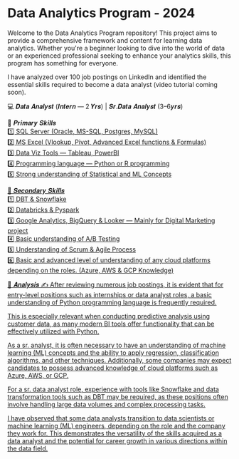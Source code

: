 # Data Analytics Program - 2024
Welcome to the Data Analytics Program repository! This project aims to provide a comprehensive framework and content for learning data analytics. Whether you're a beginner looking to dive into the world of data or an experienced professional seeking to enhance your analytics skills, this program has something for everyone.

I have analyzed over 100 job postings on LinkedIn and identified the essential skills required to become a data analyst (video tutorial coming soon).

💻 𝑫𝒂𝒕𝒂 𝑨𝒏𝒂𝒍𝒚𝒔𝒕 (𝑰𝒏𝒕𝒆𝒓𝒏 — 2 𝒀𝒓𝒔) | 𝑺𝒓.𝑫𝒂𝒕𝒂 𝑨𝒏𝒂𝒍𝒚𝒔𝒕 (3–6𝒚𝒓𝒔)

📌 𝑷𝒓𝒊𝒎𝒂𝒓𝒚 𝑺𝒌𝒊𝒍𝒍𝒔 <br><u>
1️⃣ SQL Server (Oracle, MS-SQL, Postgres, MySQL)<br>
2️⃣ MS Excel (Vlookup, Pivot, Advanced Excel functions & Formulas)<br>
3️⃣ Data Viz Tools — Tableau, PowerBI<br>
4️⃣ Programming language — Python or R programming<br>
5️⃣ Strong understanding of Statistical and ML Concepts

📌 𝑺𝒆𝒄𝒐𝒏𝒅𝒂𝒓𝒚 𝑺𝒌𝒊𝒍𝒍𝒔 <br>
1️⃣ DBT & Snowflake<br>
2️⃣ Databricks & Pyspark<br>
3️⃣ Google Analytics, BigQuery & Looker — Mainly for Digital Marketing project<br>
4️⃣ Basic understanding of A/B Testing<br>
5️⃣ Understanding of Scrum & Agile Process<br>
6️⃣ Basic and advanced level of understanding of any cloud platforms depending on the roles. (Azure, AWS & GCP Knowledge)<br>

📌 𝑨𝒏𝒂𝒍𝒚𝒔𝒊𝒔
✍️ After reviewing numerous job postings, it is evident that for entry-level positions such as internships or data analyst roles, a basic understanding of Python programming language is frequently required.

This is especially relevant when conducting predictive analysis using customer data, as many modern BI tools offer functionality that can be effectively utilized with Python.

As a sr. analyst, it is often necessary to have an understanding of machine learning (ML) concepts and the ability to apply regression, classification algorithms, and other techniques. Additionally, some companies may expect candidates to possess advanced knowledge of cloud platforms such as Azure, AWS, or GCP.

For a sr. data analyst role, experience with tools like Snowflake and data transformation tools such as DBT may be required, as these positions often involve handling large data volumes and complex processing tasks.

I have observed that some data analysts transition to data scientists or machine learning (ML) engineers, depending on the role and the company they work for. This demonstrates the versatility of the skills acquired as a data analyst and the potential for career growth in various directions within the data field.
